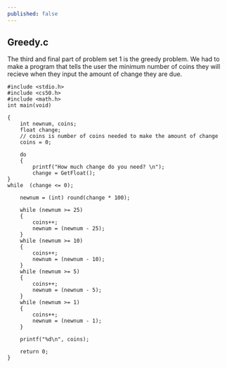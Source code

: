 ```yaml
---
published: false
---
```


## Greedy.c

The third and final part of problem set 1 is the greedy problem. We had to make a program that tells the user the minimum number of coins they will recieve when they input the amount of change they are due.

	#include <stdio.h>
	#include <cs50.h>
	#include <math.h>
	int main(void)
	
	{
	    int newnum, coins;
	    float change;
	    // coins is number of coins needed to make the amount of change
	    coins = 0;
	    
	    do
	    {
	        printf("How much change do you need? \n");
	        change = GetFloat();
	}
	while  (change <= 0);
	
	    newnum = (int) round(change * 100);
	        
	    while (newnum >= 25) 
	    {
	        coins++;
	        newnum = (newnum - 25);
	    }
	    while (newnum >= 10)
	    {
	        coins++;
	        newnum = (newnum - 10);
	    }
	    while (newnum >= 5)
	    { 
	        coins++;
	        newnum = (newnum - 5);
	    }
	    while (newnum >= 1)
	    {
	        coins++;
	        newnum = (newnum - 1);
	    }
	
	    printf("%d\n", coins);
	    
	    return 0;
	}